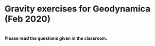# Gravity exercises for Geodynamica (Feb 2020)
#
#### Please read the questions given in the classroom.
